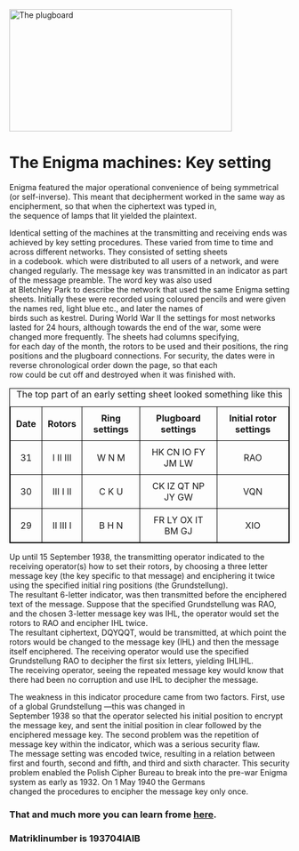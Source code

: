 <!DOCTYPE html>
<html lang="en">
<head>
	<style>
			table, th, td {
  border: 1px solid black;
  border-collapse: collapse;
}
            th, td {
  padding: 10px;
}
		    th, td {
  text-align: center;
}
		</style>
	<title>minu esimene leht</title>
	<meta charset="utf-8">
</head>
<body>
		<img src="https://upload.wikimedia.org/wikipedia/commons/2/27/Enigma-plugboard.jpg" alt="The plugboard" style="width: 400px;height: 220px">
		<h1>The Enigma machines: Key setting</h1>
		<p>Enigma featured the major operational convenience of being symmetrical (or self-inverse). This meant that decipherment worked in the same way as encipherment, so that when the ciphertext was typed in,<br> the sequence of lamps that lit yielded the plaintext.<br>

Identical setting of the machines at the transmitting and receiving ends was achieved by key setting procedures. These varied from time to time and across different networks. They consisted of setting sheets<br> in a codebook. which were distributed to all users of a network, and were changed regularly. The message key was transmitted in an indicator as part of the message preamble. The word key was also used<br> at Bletchley Park to describe the network that used the same Enigma setting sheets. Initially these were recorded using coloured pencils and were given the names red, light blue etc., and later the names of<br> birds such as kestrel. During World War II the settings for most networks lasted for 24 hours, although towards the end of the war, some were changed more frequently. The sheets had columns specifying,<br> for each day of the month, the rotors to be used and their positions, the ring positions and the plugboard connections. For security, the dates were in reverse chronological order down the page, so that each<br> row could be cut off and destroyed when it was finished with.</p>
        <table>
        	<caption>The top part of an early setting sheet looked something like this</caption>
        	<tr>
        		<th>Date</th>
        		<th>Rotors</th>
        		<th>Ring settings</th>
        		<th>Plugboard settings</th>
        		<th>Initial rotor settings</th>
        	</tr>
        	<tr>
        		<td>31</td>
        		<td>I II III</td>
        		<td>W N M</td>
        		<td>HK CN IO FY JM LW</td>
        		<td>RAO</td>
        	</tr>
        	<tr>
        		<td>30</td>
        		<td>III I II</td>
        		<td>C K U</td>
        		<td>CK IZ QT NP JY GW</td>
        		<td>VQN</td>
        	</tr>
        	<tr>
        		<td>29</td>
        		<td>II III I</td>
        		<td>B H N</td>
        		<td>FR LY OX IT BM GJ</td>
        		<td>XIO</td>
        	</tr>
        </table>
        <p>Up until 15 September 1938, the transmitting operator indicated to the receiving operator(s) how to set their rotors, by choosing a three letter message key (the key specific to that message) and enciphering it twice using the specified initial ring positions (the Grundstellung).<br> The resultant 6-letter indicator, was then transmitted before the enciphered text of the message. Suppose that the specified Grundstellung was RAO, and the chosen 3-letter message key was IHL, the operator would set the rotors to RAO and encipher IHL twice.<br> The resultant ciphertext, DQYQQT, would be transmitted, at which point the rotors would be changed to the message key (IHL) and then the message itself enciphered. The receiving operator would use the specified Grundstellung RAO to decipher the first six letters, yielding IHLIHL.<br> The receiving operator, seeing the repeated message key would know that there had been no corruption and use IHL to decipher the message.

The weakness in this indicator procedure came from two factors. First, use of a global Grundstellung —this was changed in<br> September 1938 so that the operator selected his initial position to encrypt the message key, and sent the initial position in clear followed by the enciphered message key. The second problem was the repetition of message key within the indicator, which was a serious security flaw.<br> The message setting was encoded twice, resulting in a relation between first and fourth, second and fifth, and third and sixth character. This security problem enabled the Polish Cipher Bureau to break into the pre-war Enigma system as early as 1932. On 1 May 1940 the Germans<br> changed the procedures to encipher the message key only once.</p>
	    <h3>That and much more you can learn frome <a href="http://www.ttu.ee/">here</a>.</h3>
	    <h3>Matriklinumber is 193704IAIB</h3>
</body>
</html>
